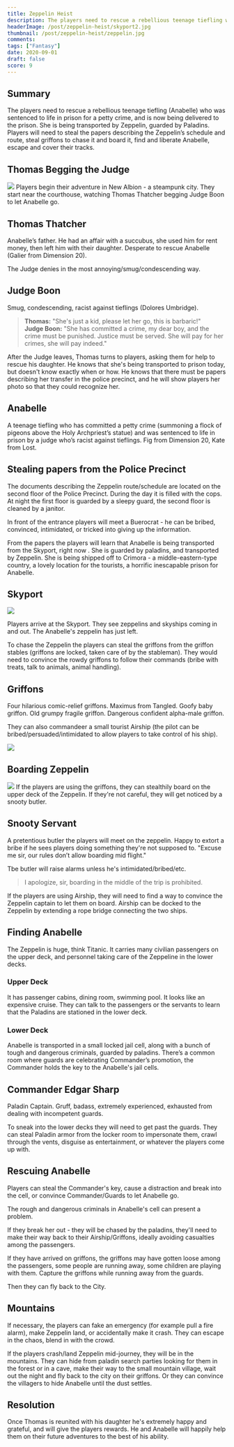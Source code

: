 ```yaml
---
title: Zeppelin Heist
description: The players need to rescue a rebellious teenage tiefling who was sentenced to life in prison for a petty crime. She is transported to prison by Zeppelin. Players will need to discover the Zeppelin’s schedule and route, steal griffons to chase it and board it, liberate Anabelle, escape and cover their tracks.
headerImage: /post/zeppelin-heist/skyport2.jpg
thumbnail: /post/zeppelin-heist/zeppelin.jpg
comments: 
tags: ["Fantasy"]
date: 2020-09-01
draft: false
score: 9
---
```


## Summary
The players need to rescue a rebellious teenage tiefling (Anabelle) who was sentenced to life in prison for a petty crime, and is now being delivered to the prison. She is being transported by Zeppelin, guarded by Paladins. Players will need to steal the papers describing the Zeppelin’s schedule and route, steal griffons to chase it and board it, find and liberate Anabelle, escape and cover their tracks.


## Thomas Begging the Judge
![](/post/zeppelin-heist/new-albion.jpg)
Players begin their adventure in New Albion - a steampunk city. They start near the courthouse, watching Thomas Thatcher begging Judge Boon to let Anabelle go. 

<CharacterBox src="/post/zeppelin-heist/frank.png">

## Thomas Thatcher
Anabelle’s father. He had an affair with a succubus, she used him for rent money, then left him with their daughter. Desperate to rescue Anabelle (Galier from Dimension 20).
	
</CharacterBox>

The Judge denies in the most annoying/smug/condescending way.

<CharacterBox src="/post/zeppelin-heist/judge-boon.png">

## Judge Boon
Smug, condescending, racist against tieflings (Dolores Umbridge).

</CharacterBox>

> **Thomas:** "She's just a kid, please let her go, this is barbaric!"  
> **Judge Boon:** "She has committed a crime, my dear boy, and the crime must be punished. Justice must be served. She will pay for her crimes, she will pay indeed."

After the Judge leaves, Thomas turns to players, asking them for help to rescue his daughter. He knows that she's being transported to prison today, but doesn't know exactly when or how. He knows that there must be papers describing her transfer in the police precinct, and he will show players her photo so that they could recognize her.

<CharacterBox src="/post/zeppelin-heist/anabelle.png">

## Anabelle
	
A teenage tiefling who has committed a petty crime (summoning a flock of pigeons above the Holy Archpriest’s statue) and was sentenced to life in prison by a judge who’s racist against tieflings. Fig from Dimension 20, Kate from Lost.

</CharacterBox>

## Stealing papers from the Police Precinct
The documents describing the Zeppelin route/schedule are located on the second floor of the Police Precinct. During the day it is filled with the cops. At night the first floor is guarded by a sleepy guard, the second floor is cleaned by a janitor.

In front of the entrance players will meet a Buerocrat - he can be bribed, convinced, intimidated, or tricked into giving up the information.

From the papers the players will learn that Anabelle is being transported from the Skyport, right now . She is guarded by paladins, and transported by Zeppelin. She is being shipped off to Crimora - a middle-eastern-type country, a lovely location for the tourists, a horrific inescapable prison for Anabelle. 

## Skyport

<img src="/post/zeppelin-heist/skyport.jpg"/>

Players arrive at the Skyport. They see zeppelins and skyships coming in and out. The Anabelle's zeppelin has just left. 

To chase the Zeppelin the players can steal the griffons from the griffon stables (griffons are locked, taken care of by the stableman). They would need to convince the rowdy griffons to follow their commands (bribe with treats, talk to animals, animal handling).

<CharacterBox src="/post/zeppelin-heist/griffon-baby.jpg">

## Griffons
Four hilarious comic-relief griffons. Maximus from Tangled. Goofy baby griffon. Old grumpy fragile griffon. Dangerous confident alpha-male griffon.

</CharacterBox>

They can also commandeer a small tourist Airship (the pilot can be bribed/persuaded/intimidated to allow players to take control of his ship).

![](/post/zeppelin-heist/airship.jpg)

## Boarding Zeppelin
![](/post/zeppelin-heist/zeppelin-2.jpg)
If the players are using the griffons, they can stealthily board on the upper deck of the Zeppelin. If they're not careful, they will get noticed by a snooty butler. 

<CharacterBox src="/post/zeppelin-heist/alfred.png">

## Snooty Servant
A pretentious butler the players will meet on the zeppelin. Happy to extort a bribe if he sees players doing something they're not supposed to. "Excuse me sir, our rules don’t allow boarding mid flight."

</CharacterBox>

Tbe butler will raise alarms unless he's intimidated/bribed/etc.
> I apologize, sir, boarding in the middle of the trip is prohibited.

If the players are using Airship, they will need to find a way to convince the Zeppelin captain to let them on board. Airship can be docked to the Zeppelin by extending a rope bridge connecting the two ships. 

## Finding Anabelle 
The Zeppelin is huge, think Titanic. It carries many civilian passengers on the upper deck, and personnel taking care of the Zeppeline in the lower decks.

### Upper Deck
It has passenger cabins, dining room, swimming pool. It looks like an expensive cruise.
They can talk to the passengers or the servants to learn that the Paladins are stationed in the lower deck.

### Lower Deck
Anabelle is transported in a small locked jail cell, along with a bunch of tough and dangerous criminals, guarded by paladins. There’s a common room where guards are celebrating Commander’s promotion, the Commander holds the key to the Anabelle's jail cells.

<CharacterBox src="/post/zeppelin-heist/edgar-sharp.png">

## Commander Edgar Sharp
Paladin Captain. Gruff, badass, extremely experienced, exhausted from dealing with incompetent guards.

</CharacterBox>

To sneak into the lower decks they will need to get past the guards. They can steal Paladin armor from the locker room to impersonate them, crawl through the vents, disguise as entertainment, or whatever the players come up with.

## Rescuing Anabelle
Players can steal the Commander's key, cause a distraction and break into the cell, or convince Commander/Guards to let Anabelle go.

The rough and dangerous criminals in Anabelle's cell can present a problem.

If they break her out - they will be chased by the paladins, they'll need to make their way back to their Airship/Griffons, ideally avoiding casualties among the passengers.

If they have arrived on griffons, the griffons may have gotten loose among the passengers, some people are running away, some children are playing with them. Capture the griffons while running away from the guards.

Then they can fly back to the City.

## Mountains
If necessary, the players can fake an emergency (for example pull a fire alarm), make Zeppelin land, or accidentally make it crash. They can escape in the chaos, blend in with the crowd.

If the players crash/land Zeppelin mid-journey, they will be in the mountains. They can hide from paladin search parties looking for them in the forest or in a cave, make their way to the small mountain village, wait out the night and fly back to the city on their griffons. Or they can convince the villagers to hide Anabelle until the dust settles.

## Resolution
Once Thomas is reunited with his daughter he's extremely happy and grateful, and will give the players rewards. He and Anabelle will happily help them on their future adventures to the best of his ability.

